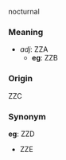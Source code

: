 nocturnal
### Meaning
+ _adj_: ZZA
    + __eg__: ZZB

### Origin

ZZC

### Synonym

__eg__: ZZD

+ ZZE


